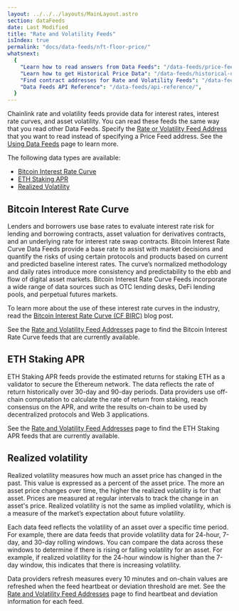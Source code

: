 ```yaml
---
layout: ../../../layouts/MainLayout.astro
section: dataFeeds
date: Last Modified
title: "Rate and Volatility Feeds"
isIndex: true
permalink: "docs/data-feeds/nft-floor-price/"
whatsnext:
  {
    "Learn how to read answers from Data Feeds": "/data-feeds/price-feeds/",
    "Learn how to get Historical Price Data": "/data-feeds/historical-data/",
    "Find contract addresses for Rate and Volatility Feeds": "/data-feeds/rates-feeds/addresses/",
    "Data Feeds API Reference": "/data-feeds/api-reference/",
  }
---
```


Chainlink rate and volatility feeds provide data for interest rates, interest rate curves, and asset volatility. You can read these feeds the same way that you read other Data Feeds. Specify the [Rate or Volatility Feed Address](/data-feeds/rates-feeds/addresses/) that you want to read instead of specifying a Price Feed address. See the [Using Data Feeds](/data-feeds/using-data-feeds/) page to learn more.

The following data types are available:

- [Bitcoin Interest Rate Curve](#bitcoin-interest-rate-curve)
- [ETH Staking APR](#eth-staking-apr)
- [Realized Volatility](#realized-volatility)

## Bitcoin Interest Rate Curve

Lenders and borrowers use base rates to evaluate interest rate risk for lending and borrowing contracts, asset valuation for derivatives contracts, and an underlying rate for interest rate swap contracts. Bitcoin Interest Rate Curve Data Feeds provide a base rate to assist with market decisions and quantify the risks of using certain protocols and products based on current and predicted baseline interest rates. The curve’s normalized methodology and daily rates introduce more consistency and predictability to the ebb and flow of digital asset markets. Bitcoin Interest Rate Curve Feeds incorporate a wide range of data sources such as OTC lending desks, DeFi lending pools, and perpetual futures markets.

To learn more about the use of these interest rate curves in the industry, read the [Bitcoin Interest Rate Curve (CF BIRC)](https://blog.chain.link/cf-bitcoin-interest-rate-curve-cf-birc/) blog post.

See the [Rate and Volatility Feed Addresses](/data-feeds/rates-feeds/addresses) page to find the Bitcoin Interest Rate Curve feeds that are currently available.

## ETH Staking APR

ETH Staking APR feeds provide the estimated returns for staking ETH as a validator to secure the Ethereum network. The data reflects the rate of return historically over 30-day and 90-day periods. Data providers use off-chain computation to calculate the rate of return from staking, reach consensus on the APR, and write the results on-chain to be used by decentralized protocols and Web 3 applications.

See the [Rate and Volatility Feed Addresses](/data-feeds/rates-feeds/addresses) page to find the ETH Staking APR feeds that are currently available.

## Realized volatility

Realized volatility measures how much an asset price has changed in the past. This value is expressed as a percent of the asset price. The more an asset price changes over time, the higher the realized volatility is for that asset. Prices are measured at regular intervals to track the change in an asset's price. Realized volatility is not the same as implied volatility, which is a measure of the market’s expectation about future volatility.

Each data feed reflects the volatility of an asset over a specific time period. For example, there are data feeds that provide volatility data for 24-hour, 7-day, and 30-day rolling windows. You can compare the data across these windows to determine if there is rising or falling volatility for an asset. For example, if realized volatility for the 24-hour window is higher than the 7-day window, this indicates that there is increasing volatility.

Data providers refresh measures every 10 minutes and on-chain values are refreshed when the feed heartbeat or deviation threshold are met. See the [Rate and Volatility Feed Addresses](/data-feeds/rates-feeds/addresses) page to find heartbeat and deviation information for each feed.
